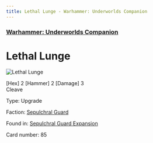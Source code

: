 ```yaml
---
title: Lethal Lunge - Warhammer: Underworlds Companion
---
```


### [Warhammer: Underworlds Companion](https://guidokessels.github.io/wh-underworlds)

  

# Lethal Lunge

![Lethal Lunge](https://warhammerunderworlds.com/wp-content/uploads/sites/6/2017/12/085_ENG-Lethal-Lunge.png)

<p class="text-center p-2 mb-2 text-white weapon">[Hex] 2 [Hammer] 2 [Damage] 3<br>Cleave</p>

Type: Upgrade

Faction: [Sepulchral Guard](https://guidokessels.github.io/wh-underworlds/factions/sepulchral-guard)

Found in: [Sepulchral Guard Expansion](https://guidokessels.github.io/wh-underworlds/locations/sepulchral-guard-expansion)

Card number: 85
